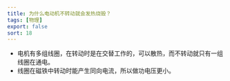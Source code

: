 ```yaml
---
title: 为什么电动机不转动就会发热烧毁？
tags: [物理]
export: false
sort: 18
---
```


- 电机有多组线圈，在转动时是在交替工作的，可以散热，而不转动就只有一组线圈在通电。
- 线圈在磁铁中转动时能产生同向电流，所以做功电压更小。